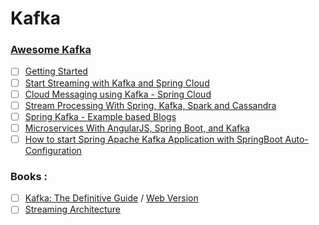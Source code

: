 # Kafka
### [Awesome Kafka](https://github.com/infoslack/awesome-kafka)

- [ ] [Getting Started](http://www.javainuse.com/misc/apache-kafka-hello-world)
- [ ] [Start Streaming with Kafka and Spring Cloud](http://www.beeworks.be/blog/2016/start-streaming-kafka-spring-cloud.html)
- [ ] [Cloud Messaging using Kafka - Spring Cloud](https://www.jcore.com/2017/05/23/spring-cloud-messaging-using-kafka/)
- [ ] [Stream Processing With Spring, Kafka, Spark and Cassandra](http://msvaljek.blogspot.hr/2015/12/stream-processing-with-spring-kafka_80.html)
- [ ] [Spring Kafka - Example based Blogs](https://www.codenotfound.com/spring-kafka/)
- [ ] [Microservices With AngularJS, Spring Boot, and Kafka](https://dzone.com/articles/developing-async-microservices-architecture-using)
- [ ] [How to start Spring Apache Kafka Application with SpringBoot Auto-Configuration](http://javasampleapproach.com/java-integration/distributed-system/start-spring-apache-kafka-application-springboot)

### Books :
- [ ] [Kafka: The Definitive Guide](https://github.com/Avkash/mldl/blob/master/pages/docs/books/confluent-kafka-definitive-guide-complete.pdf) / [Web Version](https://www.confluent.io/wp-content/uploads/confluent-kafka-definitive-guide-complete.pdf)
- [ ] [Streaming Architecture](https://ress.infoq.com/minibooks/emag-streaming-architecture/en/pdf/InfoQ-eMag-Streaming-Architecture-1515445122463.pdf?Expires=1524236060&Signature=A5WsFdIN0XWi5Qz~NB2i0AqOxJ60YdbCZV6Xs4R2YhKJzN93rDA-1qPIh47m2j9hnQCsbsK7UqzAy7SbU5lp5Korhes6SeQd9NAl7LtjawAdZMNR-uAjraFgrTBeYj9kDKWqBOUvs1WI0Q9vtMsLFcc0Xok7Z1RSr4BZCRVrzlY_&Key-Pair-Id=APKAIMZVI7QH4C5YKH6Q)
